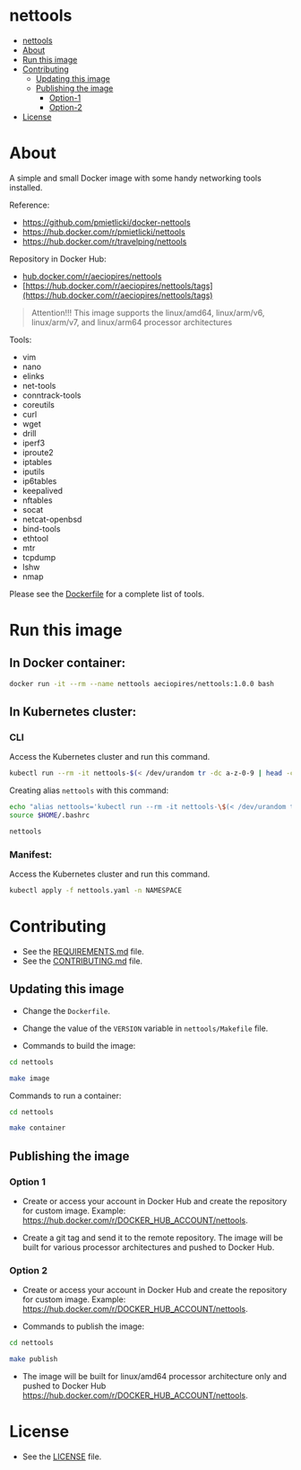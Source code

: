 # nettools

<!-- TOC -->

- [nettools](#nettools)
- [About](#about)
- [Run this image](#run-this-image)
- [Contributing](#contributing)
  - [Updating this image](#updating-this-image)
  - [Publishing the image](#publishing-the-image)
    - [Option-1](#option-1)
    - [Option-2](#option-2)
- [License](#license)

<!-- TOC -->

# About

A simple and small Docker image with some handy networking tools installed.

Reference:
* https://github.com/pmietlicki/docker-nettools
* https://hub.docker.com/r/pmietlicki/nettools
* https://hub.docker.com/r/travelping/nettools

Repository in Docker Hub:
* [hub.docker.com/r/aeciopires/nettools](https://hub.docker.com/r/aeciopires/nettools)
* [https://hub.docker.com/r/aeciopires/nettools/tags](https://hub.docker.com/r/aeciopires/nettools/tags)

> Attention!!!
> This image supports the linux/amd64, linux/arm/v6, linux/arm/v7, and linux/arm64 processor architectures


Tools:
* vim
* nano
* elinks
* net-tools
* conntrack-tools
* coreutils
* curl
* wget
* drill
* iperf3
* iproute2
* iptables
* iputils
* ip6tables
* keepalived
* nftables
* socat
* netcat-openbsd
* bind-tools
* ethtool
* mtr
* tcpdump
* lshw
* nmap

Please see the [Dockerfile](Dockerfile) for a complete list of tools.

# Run this image

## In Docker container:

```bash
docker run -it --rm --name nettools aeciopires/nettools:1.0.0 bash
```

## In Kubernetes cluster:

### CLI

Access the Kubernetes cluster and run this command.

```bash
kubectl run --rm -it nettools-$(< /dev/urandom tr -dc a-z-0-9 | head -c${1:-4}) --image=aeciopires/nettools:1.0.0 -n NAMESPACE -- bash
```

Creating alias ``nettools`` with this command:

```bash
echo "alias nettools='kubectl run --rm -it nettools-\$(< /dev/urandom tr -dc a-z-0-9 | head -c${1:-4}) --image=aeciopires/nettools:1.0.0 -n NAMESPACE -- bash'" >> $HOME/.bashrc
source $HOME/.bashrc

nettools
```

### Manifest:

Access the Kubernetes cluster and run this command.

```bash
kubectl apply -f nettools.yaml -n NAMESPACE
```

# Contributing

* See the [REQUIREMENTS.md](REQUIREMENTS.md) file.
* See the [CONTRIBUTING.md](CONTRIBUTING.md) file.

## Updating this image

* Change the ``Dockerfile``.

* Change the value of the ``VERSION`` variable in ``nettools/Makefile`` file.

* Commands to build the image:

```bash
cd nettools

make image
```

Commands to run a container:

```bash
cd nettools

make container
```

## Publishing the image

### Option 1

* Create or access your account in Docker Hub and create the repository for custom image. Example: https://hub.docker.com/r/DOCKER_HUB_ACCOUNT/nettools. 

* Create a git tag and send it to the remote repository. The image will be built for various processor architectures and pushed to Docker Hub.


### Option 2

* Create or access your account in Docker Hub and create the repository for custom image. Example: https://hub.docker.com/r/DOCKER_HUB_ACCOUNT/nettools. 

* Commands to publish the image:

```bash
cd nettools

make publish
```

* The image will be built for linux/amd64 processor architecture only and pushed to Docker Hub https://hub.docker.com/r/DOCKER_HUB_ACCOUNT/nettools.

# License

* See the [LICENSE](LICENSE) file.
